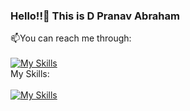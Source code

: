 ### Hello!!👋 This is D Pranav Abraham 

📫You can reach me through:
<br>
<br>
[![My Skills](https://skillicons.dev/icons?i=instagram,github,linkedin)](https://skillicons.dev)
<br>
 My Skills:
 <br>
 <br>
[![My Skills](https://skillicons.dev/icons?i=js,html,css,angular,bootstrap,c,cpp,github,java,matlab,mysql,nodejs,py,r,react,tailwind&perline=10)](https://skillicons.dev)

<!--
**pranavabraham/pranavabraham** is a ✨ _special_ ✨ repository because its `README.md` (this file) appears on your GitHub profile.

Here are some ideas to get you started:

- 🔭 I’m currently working on ...
- 🌱 I’m currently learning ...
- 👯 I’m looking to collaborate on ...
- 🤔 I’m looking for help with ...
- 💬 Ask me about ...
- 📫 How to reach me: ...
- 😄 Pronouns: ...
- ⚡ Fun fact: ...
-->
